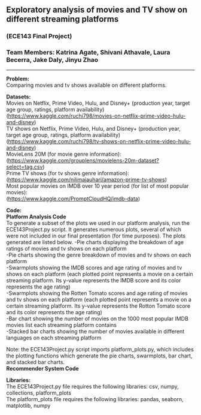 ## Exploratory analysis of movies and TV show on different streaming platforms

### (ECE143 Final Project)
### Team Members: Katrina Agate, Shivani Athavale, Laura Becerra, Jake Daly, Jinyu Zhao

---


**Problem:** <br>
Comparing movies and tv shows available on different platforms. <br>

**Datasets:** <br>
Movies on Netflix, Prime Video, Hulu, and Disney+ (production year, target age group, ratings, platform availability) <br>
(https://www.kaggle.com/ruchi798/movies-on-netflix-prime-video-hulu-and-disney) <br>
TV shows on Netflix, Prime Video, Hulu, and Disney+ (production year, target age group, ratings, platform availability)  <br>
(https://www.kaggle.com/ruchi798/tv-shows-on-netflix-prime-video-hulu-and-disney) <br>
MovieLens 20M (for movie genre information): <br>
(https://www.kaggle.com/grouplens/movielens-20m-dataset?select=tag.csv) <br>
Prime TV shows (for tv shows genre information): <br>
(https://www.kaggle.com/nilimajauhari/amazon-prime-tv-shows) <br>
Most popular movies on IMDB over 10 year period (for list of most popular movies): <br>
(https://www.kaggle.com/PromptCloudHQ/imdb-data) <br>

**Code:** <br>
**Platform Analysis Code** <br>
To generate a subset of the plots we used in our platform analysis, run the ECE143Project.py script.  It generates numerous plots, several of which were not included in our final presentation (for time purposes). The plots generated are listed below. 
-Pie charts displaying the breakdown of age ratings of movies and tv shows on each platform <br>
-Pie charts showing the genre breakdown of movies and tv shows on each platform <br>
-Swarmplots showing the IMDB scores and age rating of movies and tv shows on each platform (each plotted point represents a movie on a certain streaming platform. Its y-value represents the IMDB score and its color represents the age rating) <br>
-Swarmplots showing the Rotten Tomato scores and age rating of movies and tv shows on each platform (each plotted point represents a movie on a certain streaming platform. Its y-value represents the Rotton Tomato score and its color represents the age rating) <br>
-Bar chart showing the number of movies on the 1000 most popular IMDB movies list each streaming platform contains <br>
-Stacked bar charts showing the number of movies available in different languages on each streaming platform <br>

Note: the ECE143Project.py script imports platform_plots.py, which includes the plotting functions which generate the pie charts, swarmplots, bar chart, and stacked bar charts. <br>
**Recommender System Code** <br>

**Libraries:** <br>
The ECE143Project.py file requires the following libraries: csv, numpy, collections, platform_plots <br>
The platform_plots file requires the following libraries: pandas, seaborn, matplotlib, numpy <br>
